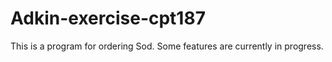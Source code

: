 # Adkin-exercise-cpt187
This is a program for ordering Sod. Some features are currently in progress.
